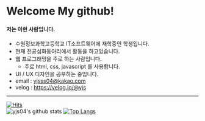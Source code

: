 # Welcome My github!

#### 저는 이런 사람입니다.
- 수원정보과학고등학교 IT소프트웨어에 재학중인 학생입니다.
- 현재 전공심화동아리에서 활동을 하고있습니다.
- 웹 프로그래밍을 주로 하는 사람입니다.
  * 주로 html, css, javascript 를 사용합니다.
- UI / UX 디자인을 공부하는 중입니다.
- email : yjsss04@kakao.com
- velog : https://velog.io/@yjs

***
[![Hits](https://hits.seeyoufarm.com/api/count/incr/badge.svg?url=https%3A%2F%2Fgithub.com%2Fyjs04%2Fhit-counter&count_bg=%2379C83D&title_bg=%23555555&icon=&icon_color=%23E7E7E7&title=hits&edge_flat=false)](https://hits.seeyoufarm.com)<br>
![yjs04's github stats](https://github-readme-stats.vercel.app/api?username=yjs04&show_icons=true)
[![Top Langs](https://github-readme-stats.vercel.app/api/top-langs/?username=yjs04&layout=compact)](https://github.com/anuraghazra/github-readme-stats)
